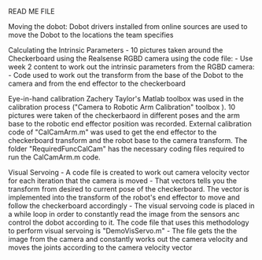 READ ME FILE

Moving the dobot:
    Dobot drivers installed from online sources are used to move the Dobot to the locations the team specifies


Calculating the Intrinsic Parameters
    - 10 pictures taken around the Checkerboard using the Realsense RGBD camera using the code file:
    - Use week 2 content to work out the intrinsic parameters from the RGBD camera:
    - Code used to work out the transform from the base of the Dobot to the camera and from the end effector to the checkerboard


Eye-in-hand calibration
    Zachery Taylor's Matlab toolbox was used in the calibration process ("Camera to Robotic Arm Calibration" toolbox ). 10 pictures were taken
of the checkerbaord in different poses and the arm base to the robotic end effector position was recorded. External calibration code of "CalCamArm.m" was
used to get the end effector to the checkerboard transform and the robot base to the camera transform.  The folder "RequiredFuncCalCam" has the necessary 
coding files required to run the CalCamArm.m code.



Visual Servoing
    - A code file is created to work out camera velocity vector for each iteration that the camera is moved 
    - That vectors tells you the transform from desired to current pose of the checkerboard. The vector is implemented
        into the transform of the robot's end effector to move and follow the checkerboard accordingly
    - The visual servoing code is placed in a while loop in order to constantly read the image from the sensors anc 
       control the dobot according to it. The code file that uses this methodology to perform visual servoing is "DemoVisServo.m"
    - The file gets the the image from the camera and constantly works out the camera velocity and moves the joints according to the camera velocity
        vector



